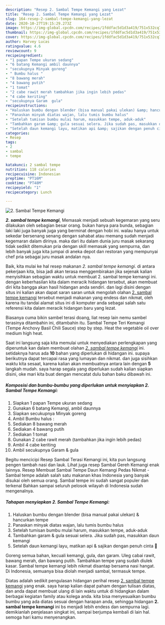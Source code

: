 ```yaml
---
description: "Resep 2. Sambal Tempe Kemangi yang Lezat"
title: "Resep 2. Sambal Tempe Kemangi yang Lezat"
slug: 164-resep-2-sambal-tempe-kemangi-yang-lezat
date: 2020-10-27T19:15:29.273Z
image: https://img-global.cpcdn.com/recipes/1fddfac5d1d3a419/751x532cq70/2-sambal-tempe-kemangi-foto-resep-utama.jpg
thumbnail: https://img-global.cpcdn.com/recipes/1fddfac5d1d3a419/751x532cq70/2-sambal-tempe-kemangi-foto-resep-utama.jpg
cover: https://img-global.cpcdn.com/recipes/1fddfac5d1d3a419/751x532cq70/2-sambal-tempe-kemangi-foto-resep-utama.jpg
author: Harvey Lucas
ratingvalue: 4.6
reviewcount: 9
recipeingredient:
- "1 papan Tempe ukuran sedang"
- "6 batang Kemangi ambil daunnya"
- "secukupnya Minyak goreng"
- " Bumbu halus "
- "8 bawang merah"
- "4 bawang putih"
- "1 tomat"
- "2 cabe rawit merah tambahkan jika ingin lebih pedas"
- "4 cabe keriting"
- "secukupnya Garam  gula"
recipeinstructions:
- "Haluskan bumbu dengan blender (bisa manual pakai ulekan) &amp; hancurkan tempe"
- "Panaskan minyak diatas wajan, lalu tumis bumbu halus"
- "Setelah tumisan bumbu mulai harum, masukkan tempe, aduk-aduk"
- "Tambahkan garam &amp; gula sesuai selera. Jika sudah pas, masukkan daun kemangi"
- "Setelah daun kemangi layu, matikan api &amp; sajikan dengan penuh cinta 🥰"
categories:
- Resep
tags:
- 2
- sambal
- tempe

katakunci: 2 sambal tempe 
nutrition: 118 calories
recipecuisine: Indonesian
preptime: "PT16M"
cooktime: "PT48M"
recipeyield: "1"
recipecategory: Lunch

---
```



![2. Sambal Tempe Kemangi](https://img-global.cpcdn.com/recipes/1fddfac5d1d3a419/751x532cq70/2-sambal-tempe-kemangi-foto-resep-utama.jpg)

<b><i>2. sambal tempe kemangi</i></b>, Memasak menjadi sebuah kegemaran yang seru dilakukan oleh sebagian besar orang. bukan hanya para bunda, sebagian laki laki juga banyak juga yang berminat dengan hobi ini. walau hanya untuk sekedar bersenang senang dengan sahabat atau memang sudah menjadi kegemaran dalam dirinya. maka dari itu dalam dunia juru masak sekarang tidak sedikit ditemukan pria dengan skill memasak yang sempurna, dan lebih banyak juga kita jumpai di aneka depot dan restoran yang mempunyai chef pria sebagai juru masak andalan nya.

Baik, kita mulai ke hal resep makanan <i>2. sambal tempe kemangi</i>. di antara pekerjaan kita, bisa jadi akan terasa menggembirakan jika sejenak kalian menyisihkan sebagian waktu untuk membuat 2. sambal tempe kemangi ini. dengan keberhasilan kita dalam meracik hidangan tersebut, akan membuat diri kita bangga akan hasil hidangan anda sendiri. dan lagi disini dengan situs ini kalian akan dapat saran saran untuk mengolah olahan <u>2. sambal tempe kemangi</u> tersebut menjadi makanan yang endess dan nikmat, oleh karena itu tandai alamat situs ini di komputer anda sebagai salah satu referensi kita dalam meracik hidangan baru yang lezat.

Biasanya cuma bikin sambel terasi doang, liat resep lain nemu sambel terasinya ditambahin ini, ditambahin itu. Sambal Tempe Teri Kemangi (Tempe Anchovy Basil Chili Sauce) step by step. Heat the vegetable oil over medium high heat.


Saat ini langsung saja kita memulai untuk menyediakan perlengkapan yang diperuntuk kan dalam membuat olahan <u><i>2. sambal tempe kemangi</i></u> ini. setidaknya harus ada <b>10</b> bahan yang diperlukan di hidangan ini. supaya berikutnya dapat tercapai rasa yang lumayan dan nikmat. dan juga sisihkan waktu kita sesaat, karena kalian akan membuatnya antara lain dengan <b>5</b> langkah mudah. saya harap segala yang diperlukan sudah kalian siapkan disini, oke mari kita buat dengan mencatat dulu bahan baku dibawah ini.

<!--inarticleads1-->

##### Komposisi dan bumbu-bumbu yang diperlukan untuk menyiapkan 2. Sambal Tempe Kemangi:

1. Siapkan 1 papan Tempe ukuran sedang
1. Gunakan 6 batang Kemangi, ambil daunnya
1. Siapkan secukupnya Minyak goreng
1. Ambil  Bumbu halus :
1. Sediakan 8 bawang merah
1. Sediakan 4 bawang putih
1. Sediakan 1 tomat
1. Gunakan 2 cabe rawit merah (tambahkan jika ingin lebih pedas)
1. Ambil 4 cabe keriting
1. Ambil secukupnya Garam &amp; gula


Begitu mencicipi Resep Sambal Terasi Kemangi ini, kita pun langsung pengen tambah nasi dan lauk. Lihat juga resep Sambal Gereh Kemangi enak lainnya. Resep Membuat Sambal Tempe Daun Kemangi Pedas Nikmat - Sambal tempe adalah salah satu makanan khas Indonesia yang banyak disukai oleh semua orang. Sambal tempe ini sudah sangat populer dan terkenal Bahkan sampai seluruh pelosok wilayah di Indonesia sudah mengenalnya. 

<!--inarticleads2-->

##### Tahapan menyiapkan 2. Sambal Tempe Kemangi:

1. Haluskan bumbu dengan blender (bisa manual pakai ulekan) &amp; hancurkan tempe
1. Panaskan minyak diatas wajan, lalu tumis bumbu halus
1. Setelah tumisan bumbu mulai harum, masukkan tempe, aduk-aduk
1. Tambahkan garam &amp; gula sesuai selera. Jika sudah pas, masukkan daun kemangi
1. Setelah daun kemangi layu, matikan api &amp; sajikan dengan penuh cinta 🥰


Goreng semua bahan, kecuali kemangi, gula, dan garam. Uleg cabai rawit, bawang merah, dan bawang putih. Tambahkan tempe yang sudah diulek kasar. Sambal tempe kemangi lebih nikmat disantap bersama nasi hangat. Di Indonesia, semuanya bisa diolah menjadi sambal, termasuk tempe. 

Diatas adalah sedikit pengulasan hidangan perihal resep <u>2. sambal tempe kemangi</u> yang enak. saya harap kalian dapat paham dengan tulisan diatas, dan anda dapat membuat ulang di lain waktu untuk di hidangkan dalam berbagai kegiatan family atau kolega anda. kita bisa menyesuaikan bumbu bumbu yang ada diatas sesuai dengan harapan anda, sehingga hidangan <b>2. sambal tempe kemangi</b> ini bs menjadi lebih endess dan sempurna lagi. demikianlah penjelasan singkat ini, sampai berjumpa kembali di lain hal. semoga hari kamu menyenangkan.
